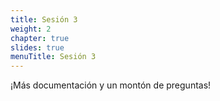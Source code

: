 ```yaml
---
title: Sesión 3
weight: 2
chapter: true
slides: true
menuTitle: Sesión 3
---
```


¡Más documentación y un montón de preguntas!
